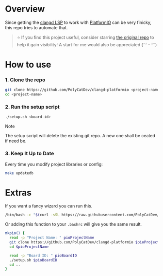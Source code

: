 # Overview

Since getting the [clangd LSP](https://clangd.llvm.org/) to work with [PlatformIO](https://platformio.org/) can be very finicky, this repo tries to automate that.

> ⭐ If you find this project useful, consider starring [the original repo](https://github.com/ironlungx/nvim-pio) to help it gain visibility! A start for me would also be appreciated (˶ᵔ ᵕ ᵔ˶)

# How to use

### 1. Clone the repo

```sh
git clone https://github.com/PolyCatDev/clangd-platformio <project-name>
cd <project-name>
```

### 2. Run the setup script

```sh
./setup.sh <board-id>
```

> [!NOTE] 
> The setup script will delete the existing git repo. A new one shall be ceated if need be.

### 3. Keep It Up to Date

Every time you modify project libraries or config:

```sh
make updatedb
```

# Extras

If you want a fancy wizard you can run this.
```sh
/bin/bash -c "$(curl -sSL https://raw.githubusercontent.com/PolyCatDev/clangd-platformio/refs/heads/main/wizard.sh)"
```

Or adding this function to your `.bashrc` will give you the same result.

```bash
mkpio() {
  read -p "Project Name: " pioProjectName
  git clone https://github.com/PolyCatDev/clangd-platformio $pioProjectName
  cd $pioProjectName

  read -p "Board ID: " pioBoardID
  ./setup.sh $pioBoardID
  cd ..
}
```
